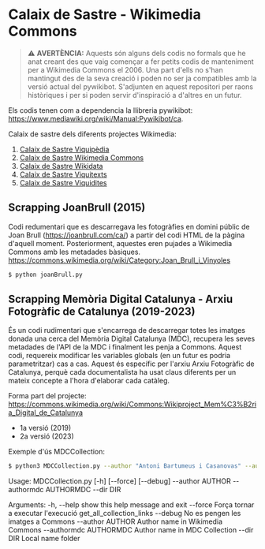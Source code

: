 # Calaix de Sastre - Wikimedia Commons

> :warning: **AVERTÈNCIA:** Aquests són alguns dels codis no formals que he anat creant des que vaig començar a fer petits codis de manteniment per a Wikimedia Commons el 2006. Una part d'ells no s'han mantingut des de la seva creació i poden no ser ja compatibles amb la versió actual del pywikibot. S'adjunten en aquest repositori per raons històriques i per si poden servir d'inspiració a d'altres en un futur.

Els codis tenen com a dependencia la llibreria pywikibot: https://www.mediawiki.org/wiki/Manual:Pywikibot/ca.

Calaix de sastre dels diferents projectes Wikimedia:
1. [Calaix de Sastre Viquipèdia](https://github.com/krls-ca/viquipedia-calaix-de-sastre)
2. [Calaix de Sastre Wikimedia Commons](https://github.com/krls-ca/viquipedia-calaix-de-sastre)
3. [Calaix de Sastre Wikidata](https://github.com/krls-ca/viquipedia-calaix-de-sastre)
4. [Calaix de Sastre Viquitexts](https://github.com/krls-ca/viquipedia-calaix-de-sastre)
5. [Calaix de Sastre Viquidites](https://github.com/krls-ca/viquipedia-calaix-de-sastre)

## Scrapping JoanBrull (2015)

Codi redumentari que es descarregava les fotogràfies en domini públic de Joan Brull (https://joanbrull.com/ca/) a partir del codi HTML de la pàgina d'aquell moment. Posteriorment, aquestes eren pujades a Wikimedia Commons amb les metadades bàsiques. https://commons.wikimedia.org/wiki/Category:Joan_Brull_i_Vinyoles

```sh
$ python joanBrull.py
```

## Scrapping Memòria Digital Catalunya - Arxiu Fotogràfic de Catalunya (2019-2023)

És un codi rudimentari que s'encarrega de descarregar totes les imatges donada una cerca del Memòria Digital Catalunya (MDC), recupera les seves metadades de l'API de la MDC i finalment les penja a Commons. Aquest codi, requereix modificar les variables globals (en un futur es podria parametritzar) cas a cas. Aquest és específic per l'arxiu Arxiu Fotogràfic de Catalunya, perquè cada documentalista ha usat claus diferents per un mateix concepte a l'hora d'elaborar cada catàleg.

Forma part del projecte: https://commons.wikimedia.org/wiki/Commons:Wikiproject_Mem%C3%B2ria_Digital_de_Catalunya

- 1a versió (2019)
- 2a versió (2023)

Exemple d'ús MDCCollection:

```sh
$ python3 MDCCollection.py --author "Antoni Bartumeus i Casanovas" --authormdc "Bartomeus i Casanovas, Antoni, 1856-1935" --dir BartumeusCasanovas
```

Usage: MDCCollection.py [-h] [--force] [--debug] --author AUTHOR --authormdc AUTHORMDC --dir DIR

Arguments:
  -h, --help            show this help message and exit
  --force               Força tornar a executar l'execució get_all_collection_links
  --debug               No es pengen les imatges a Commons
  --author AUTHOR       Author name in Wikimedia Commons
  --authormdc AUTHORMDC
                        Author name in MDC Collection
  --dir DIR             Local name folder


